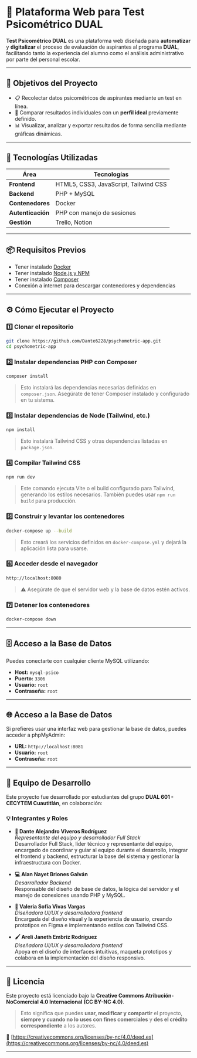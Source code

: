# 🧠 Plataforma Web para Test Psicométrico DUAL

**Test Psicométrico DUAL** es una plataforma web diseñada para **automatizar** y **digitalizar** el proceso de evaluación de aspirantes al programa **DUAL**, facilitando tanto la experiencia del alumno como el análisis administrativo por parte del personal escolar.

---

## 🎯 Objetivos del Proyecto

- 📋 Recolectar datos psicométricos de aspirantes mediante un test en línea.
- 🧪 Comparar resultados individuales con un **perfil ideal** previamente definido.
- 📊 Visualizar, analizar y exportar resultados de forma sencilla mediante gráficas dinámicas.

---

## 🧰 Tecnologías Utilizadas

| Área             | Tecnologías                              |
|------------------|-------------------------------------------|
| **Frontend**     | HTML5, CSS3, JavaScript, Tailwind CSS     |
| **Backend**      | PHP + MySQL                               |
| **Contenedores** | Docker                                    |
| **Autenticación**| PHP con manejo de sesiones                |
| **Gestión**      | Trello, Notion                            |

---

## 📦 Requisitos Previos

- Tener instalado [Docker](https://www.docker.com/)
- Tener instalado [Node.js y NPM](https://nodejs.org/)
- Tener instalado [Composer](https://getcomposer.org/)
- Conexión a internet para descargar contenedores y dependencias

---

## ⚙️ Cómo Ejecutar el Proyecto

### 1️⃣ Clonar el repositorio

```bash
git clone https://github.com/Dante6228/psychometric-app.git
cd psychometric-app
```

### 2️⃣ Instalar dependencias PHP con Composer

```bash
composer install
```

> Esto instalará las dependencias necesarias definidas en `composer.json`. Asegúrate de tener Composer instalado y configurado en tu sistema.

### 3️⃣ Instalar dependencias de Node (Tailwind, etc.)

```bash
npm install
```

> Esto instalará Tailwind CSS y otras dependencias listadas en `package.json`.

### 4️⃣ Compilar Tailwind CSS

```bash
npm run dev
```

> Este comando ejecuta Vite o el build configurado para Tailwind, generando los estilos necesarios. También puedes usar `npm run build` para producción.

### 5️⃣ Construir y levantar los contenedores

```bash
docker-compose up --build
```

> Esto creará los servicios definidos en `docker-compose.yml` y dejará la aplicación lista para usarse.

### 6️⃣ Acceder desde el navegador

```bash
http://localhost:8080
```

> ⚠️ Asegúrate de que el servidor web y la base de datos estén activos.

### 7️⃣ Detener los contenedores

```bash
docker-compose down
```

---

## 🗄️ Acceso a la Base de Datos

Puedes conectarte con cualquier cliente MySQL utilizando:

- **Host:** `mysql-psico`  
- **Puerto:** `3306`  
- **Usuario:** `root`  
- **Contraseña:** `root`

---

## 🌐 Acceso a la Base de Datos

Si prefieres usar una interfaz web para gestionar la base de datos, puedes acceder a phpMyAdmin:

- **URL:** `http://localhost:8081` 
- **Usuario:** `root`  
- **Contraseña:** `root`

---

## 👥 Equipo de Desarrollo

Este proyecto fue desarrollado por estudiantes del grupo **DUAL 601 - CECYTEM Cuautitlán**, en colaboración:

### 💡 Integrantes y Roles

- **🎹 Dante Alejandro Viveros Rodríguez**  
  *Representante del equipo y desarrollador Full Stack*  
  Desarrollador Full Stack, líder técnico y representante del equipo,
  encargado de coordinar y guiar al equipo durante el desarrollo, integrar el frontend y backend, estructurar la base del sistema y gestionar la infraestructura con Docker.

- **💻 Alan Nayet Briones Galván**  
  *Desarrollador Backend*  
  Responsable del diseño de base de datos, la lógica del servidor y el manejo de conexiones usando PHP y MySQL.  

- **🎨 Valeria Sofía Vivas Vargas**  
  *Diseñadora UI/UX y desarrolladora frontend*  
  Encargada del diseño visual y la experiencia de usuario, creando prototipos en Figma e implementando estilos con Tailwind CSS.  

- **🖌️ Areli Janeth Embriz Rodríguez**  
  *Diseñadora UI/UX y desarrolladora frontend*  
  Apoya en el diseño de interfaces intuitivas, maqueta prototipos y colabora en la implementación del diseño responsivo.

---

## 📄 Licencia

Este proyecto está licenciado bajo la **Creative Commons Atribución-NoComercial 4.0 Internacional (CC BY-NC 4.0)**.

> Esto significa que puedes **usar, modificar y compartir** el proyecto, **siempre y cuando no lo uses con fines comerciales** y **des el crédito correspondiente** a los autores.

🔗 [https://creativecommons.org/licenses/by-nc/4.0/deed.es](https://creativecommons.org/licenses/by-nc/4.0/deed.es)

---
